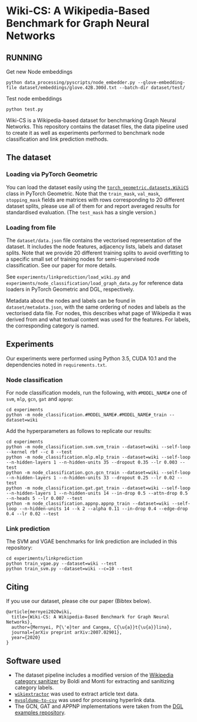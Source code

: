 Wiki-CS: A Wikipedia-Based Benchmark for Graph Neural Networks
=======

## RUNNING
Get new Node embeddings
```
python data_processing/pyscripts/node_embedder.py --glove-embedding-file dataset/embeddings/glove.42B.300d.txt --batch-dir dataset/test/
```
Test node embeddings
```
python test.py
```

Wiki-CS is a Wikipedia-based dataset for benchmarking Graph Neural Networks. This repository contains the dataset files, the data pipeline used to create it as well as experiments performed to benchmark node classification and link prediction methods.

The dataset
-----------

### Loading via PyTorch Geometric
You can load the dataset easily using the [`torch_geometric.datasets.WikiCS`](https://pytorch-geometric.readthedocs.io/en/latest/_modules/torch_geometric/datasets/wikics.html#WikiCS) class in PyTorch Geometric. Note that the `train_mask`, `val_mask`, `stopping_mask` fields are matrices with rows corresponding to 20 different dataset splits, please use all of them for and report averaged results for standardised evaluation. (The `test_mask` has a single version.)

### Loading from file
The `dataset/data.json` file contains the vectorised representation of the dataset. It includes the node features, adjacency lists, labels and dataset splits. Note that we provide 20 different training splits to avoid overfitting to a specific small set of training nodes for semi-supervised node classification. See our paper for more details.

See `experiments/linkprediction/load_wiki.py` and `experiments/node_classification/load_graph_data.py` for reference data loaders in PyTorch Geometric and DGL, respectively.

Metadata about the nodes and labels can be found in `dataset/metadata.json`, with the same ordering of nodes and labels as the vectorised data file. For nodes, this describes what page of Wikipedia it was derived from and what textual content was used for the features. For labels, the corresponding category is named.

Experiments
-----------
Our experiments were performed using Python 3.5, CUDA 10.1 and the dependencies noted in `requirements.txt`.

### Node classification
For node classification models, run the following, with `#MODEL_NAME#` one of `svm`, `mlp`, `gcn`, `gat` and `appnp`:
```
cd experiments
python -m node_classification.#MODEL_NAME#.#MODEL_NAME#_train --dataset=wiki
```

Add the hyperparameters as follows to replicate our results:
```
cd experiments
python -m node_classification.svm.svm_train --dataset=wiki --self-loop --kernel rbf --c 8 --test
python -m node_classification.mlp.mlp_train --dataset=wiki --self-loop --n-hidden-layers 1 --n-hidden-units 35 --dropout 0.35 --lr 0.003 --test
python -m node_classification.gcn.gcn_train --dataset=wiki --self-loop --n-hidden-layers 1 --n-hidden-units 33 --dropout 0.25 --lr 0.02 --test
python -m node_classification.gat.gat_train --dataset=wiki --self-loop --n-hidden-layers 1 --n-hidden-units 14 --in-drop 0.5 --attn-drop 0.5 --n-heads 5 --lr 0.007 --test
python -m node_classification.appnp.appnp_train --dataset=wiki --self-loop --n-hidden-units 14 --k 2 --alpha 0.11 --in-drop 0.4 --edge-drop 0.4 --lr 0.02 --test
```

### Link prediction
The SVM and VGAE benchmarks for link prediction are included in this repository:
```
cd experiments/linkprediction
python train_vgae.py --dataset=wiki --test
python train_svm.py --dataset=wiki --c=10 --test
```

Citing
-----
If you use our dataset, please cite our paper (Bibtex below).
```
@article{mernyei2020wiki,
  title={Wiki-CS: A Wikipedia-Based Benchmark for Graph Neural Networks},
  author={Mernyei, P{\'e}ter and Cangea, C{\u{a}}t{\u{a}}lina},
  journal={arXiv preprint arXiv:2007.02901},
  year={2020}
}
```

Software used
-------------
* The dataset pipeline includes a modified version of the [Wikipedia category sanitizer](https://github.com/corradomonti/wikipedia-categories) by Boldi and Monti for extracting and sanitizing category labels.
* [`wikiextractor`](https://github.com/attardi/wikiextractor) was used to extract article text data.
* [`mysqldump-to-csv`](https://github.com/jamesmishra/mysqldump-to-csv) was used for processing hyperlink data.
* The GCN, GAT and APPNP implementations were taken from the [DGL examples repository](https://github.com/dmlc/dgl/tree/master/examples/pytorch/).
